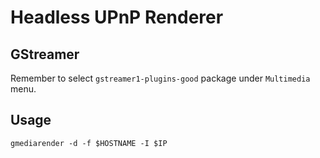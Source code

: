 Headless UPnP Renderer
======================

## GStreamer

Remember to select `gstreamer1-plugins-good` package under `Multimedia` menu.

## Usage

```
gmediarender -d -f $HOSTNAME -I $IP
```
